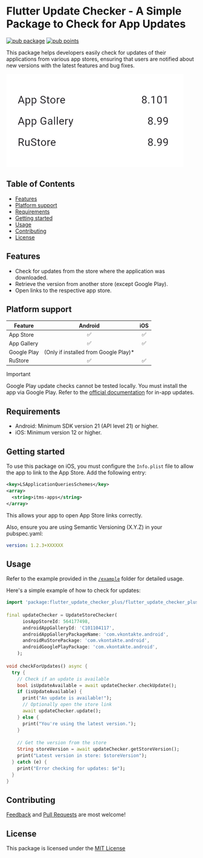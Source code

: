 <!--
This README describes the package. If you publish this package to pub.dev,
this README's contents appear on the landing page for your package.

For information about how to write a good package README, see the guide for
[writing package pages](https://dart.dev/guides/libraries/writing-package-pages).

For general information about developing packages, see the Dart guide for
[creating packages](https://dart.dev/guides/libraries/create-library-packages)
and the Flutter guide for
[developing packages and plugins](https://flutter.dev/developing-packages).
-->

# Flutter Update Checker - A Simple Package to Check for App Updates

[![pub package](https://img.shields.io/pub/v/flutter_update_checker_plus.svg?label=pub%20ver)](https://pub.dev/packages/flutter_update_checker_plus)
[![pub points](https://img.shields.io/pub/points/flutter_update_checker_plus?color=2E8B57&label=pub%20points)](https://pub.dev/packages/flutter_update_checker_plus/score)

This package helps developers easily check for updates of their applications from various app stores, ensuring that users are notified about new versions with the latest features and bug fixes.

![version info](./other/docs/images/image1.png)

## Table of Contents

- [Features](#features)
- [Platform support](#platform-support)
- [Requirements](#requirements)
- [Getting started](#getting-started)
- [Usage](#usage)
- [Contributing](#contributing)
- [License](#license)

## Features

- Check for updates from the store where the application was downloaded.
- Retrieve the version from another store (except Google Play).
- Open links to the respective app store.

## Platform support

| Feature     |                Android                 | iOS |
| ----------- | :------------------------------------: | :-: |
| App Store   |                   ✅                   | ✅  |
| App Gallery |                   ✅                   | ✅  |
| Google Play | (Only if installed from Google Play)\* |     |
| RuStore     |                   ✅                   | ✅  |

> [!IMPORTANT]
> Google Play update checks cannot be tested locally. You must install the app via Google Play. Refer to the [official documentation](https://developer.android.com/guide/playcore/in-app-updates/test) for in-app updates.

## Requirements

- Android: Minimum SDK version 21 (API level 21) or higher.
- iOS: Minimum version 12 or higher.

## Getting started

To use this package on iOS, you must configure the `Info.plist` file to allow the app to link to the App Store. Add the following entry:

```xml
<key>LSApplicationQueriesSchemes</key>
<array>
  <string>itms-apps</string>
</array>
```

This allows your app to open App Store links correctly.

Also, ensure you are using Semantic Versioning (X.Y.Z) in your pubspec.yaml:

```yaml
version: 1.2.3+XXXXXX
```

## Usage

Refer to the example provided in the [`/example`](./example) folder for detailed usage.

Here's a simple example of how to check for updates:

```dart
import 'package:flutter_update_checker_plus/flutter_update_checker_plus.dart';

final updateChecker = UpdateStoreChecker(
      iosAppStoreId: 564177498,
      androidAppGalleryId: 'C101104117',
      androidAppGalleryPackageName: 'com.vkontakte.android',
      androidRuStorePackage: 'com.vkontakte.android',
      androidGooglePlayPackage: 'com.vkontakte.android',
    );

void checkForUpdates() async {
  try {
    // Check if an update is available
    bool isUpdateAvailable = await updateChecker.checkUpdate();
    if (isUpdateAvailable) {
      print("An update is available!");
      // Optionally open the store link
      await updateChecker.update();
    } else {
      print("You're using the latest version.");
    }

    // Get the version from the store
    String storeVersion = await updateChecker.getStoreVersion();
    print("Latest version in store: $storeVersion");
  } catch (e) {
    print("Error checking for updates: $e");
  }
}

```

## Contributing

[Feedback](https://github.com/adictgroup/flutter_update_checker_plus/issues) and [Pull Requests](https://github.com/adictgroup/flutter_update_checker_plus/pulls) are most welcome!

## License

This package is licensed under the [MIT License](https://github.com/adictgroup/flutter_update_checker_plus/LICENSE)
